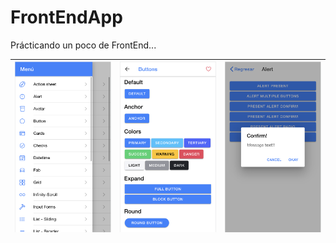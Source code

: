 # FrontEndApp

Prácticando un poco de FrontEnd...

| ![](https://raw.githubusercontent.com/zafnat-panea/FrontEndApp/master/FrontEndApp0.png)  | ![](https://raw.githubusercontent.com/zafnat-panea/FrontEndApp/master/FrontEndApp1.png) | ![](https://raw.githubusercontent.com/zafnat-panea/FrontEndApp/master/FrontEndApp2.png) |
| ------------- | ------------ | ------------ 

